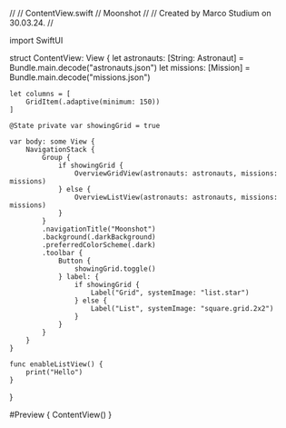 //
//  ContentView.swift
//  Moonshot
//
//  Created by Marco Studium on 30.03.24.
//

import SwiftUI

struct ContentView: View {
    let astronauts: [String: Astronaut] = Bundle.main.decode("astronauts.json")
    let missions: [Mission] = Bundle.main.decode("missions.json")
    
    let columns = [
        GridItem(.adaptive(minimum: 150))
    ]
    
    @State private var showingGrid = true
    
    var body: some View {
        NavigationStack {
            Group {
                if showingGrid {
                    OverviewGridView(astronauts: astronauts, missions: missions)
                } else {
                    OverviewListView(astronauts: astronauts, missions: missions)
                }
            }
            .navigationTitle("Moonshot")
            .background(.darkBackground)
            .preferredColorScheme(.dark)
            .toolbar {
                Button {
                    showingGrid.toggle()
                } label: {
                    if showingGrid {
                        Label("Grid", systemImage: "list.star")
                    } else {
                        Label("List", systemImage: "square.grid.2x2")
                    }
                }
            }
        }
    }
    
    func enableListView() {
        print("Hello")
    }
}

#Preview {
    ContentView()
}
